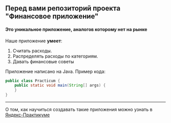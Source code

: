 ## Перед вами репозиторий проекта "Финансовое приложение"  
#### Это уникальное приложение, аналогов которому нет на рынке  

Наше приложение **умеет**:
1. Считать расходы. 
2. Распределять расходы по категориям. 
3. Давать финансовые советы

Приложение написано на Java. Пример кода:
```java
public class Practicum {
    public static void main(String[] args) {
    }
}
```

------
О том, как научиться создавать такие приложения можно узнать в [Яндекс-Практикуме](https://practicum.yandex.ru/java-developer/ "Тут учат Java!")
